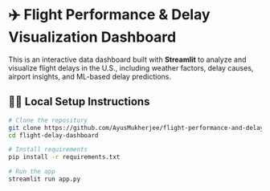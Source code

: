 # ✈️ Flight Performance & Delay Visualization Dashboard

This is an interactive data dashboard built with **Streamlit** to analyze and visualize flight delays in the U.S., including weather factors, delay causes, airport insights, and ML-based delay predictions.


## 🧑‍💻 Local Setup Instructions

```bash
# Clone the repository
git clone https://github.com/AyusMukherjee/flight-performance-and-delay-dashboard.git
cd flight-delay-dashboard

# Install requirements
pip install -r requirements.txt

# Run the app
streamlit run app.py
